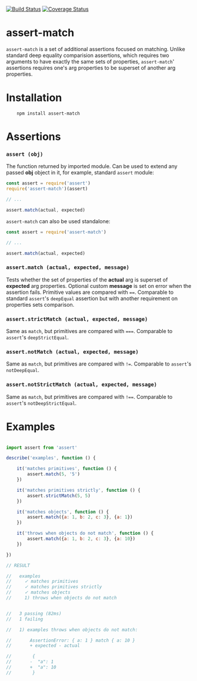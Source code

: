 [![Build Status](https://travis-ci.org/rmdm/assert-match.svg?branch=master)](https://travis-ci.org/rmdm/assert-match)
[![Coverage Status](https://coveralls.io/repos/github/rmdm/assert-match/badge.svg?branch=master)](https://coveralls.io/github/rmdm/assert-match?branch=master)

assert-match
===============

`assert-match` is a set of additional assertions focused on matching. Unlike
standard deep equality comparision assertions, which requires two arguments to
have exactly the same sets of properties, `assert-match`' assertions requires
one's arg properties to be superset of another arg properties.

Installation
============

```shell
    npm install assert-match
```

Assertions
==========

### ```assert (obj)```

The function returned by imported module. Can be used to extend any passed
**obj** object in it, for example, standard `assert` module:

```javascript
const assert = require('assert')
require('assert-match')(assert)

// ...

assert.match(actual, expected)
```

`assert-match` can also be used standalone:

```javascript
const assert = require('assert-match')

// ...

assert.match(actual, expected)
```

### ```assert.match (actual, expected, message)```

Tests whether the set of properties of the **actual** arg is superset of
**expected** arg properties. Optional custom **message** is set on error when
the assertion fails. Primitive values are compared with `==`. Comparable to
standard `assert`'s `deepEqual` assertion but with another requirement on
properties sets comparison.

### ```assert.strictMatch (actual, expected, message)```

Same as `match`, but primitives are compared with `===`. Comparable to
`assert`'s `deepStrictEqual`.

### ```assert.notMatch (actual, expected, message)```

Same as `match`, but primitives are compared with `!=`. Comparable to `assert`'s
`notDeepEqual`.

### ```assert.notStrictMatch (actual, expected, message)```

Same as `match`, but primitives are compared with `!==`. Comparable to
`assert`'s `notDeepStrictEqual`.

Examples
========

```javascript

import assert from 'assert'

describe('examples', function () {

    it('matches primitives', function () {
        assert.match(5, '5')
    })

    it('matches primitives strictly', function () {
        assert.strictMatch(5, 5)
    })

    it('matches objects', function () {
        assert.match({a: 1, b: 2, c: 3}, {a: 1})
    })

    it('throws when objects do not match', function () {
        assert.match({a: 1, b: 2, c: 3}, {a: 10})
    })

})

// RESULT

//   examples
//     ✓ matches primitives
//     ✓ matches primitives strictly
//     ✓ matches objects
//     1) throws when objects do not match


//   3 passing (82ms)
//   1 failing

//   1) examples throws when objects do not match:

//       AssertionError: { a: 1 } match { a: 10 }
//       + expected - actual

//        {
//       -  "a": 1
//       +  "a": 10
//        }

```
